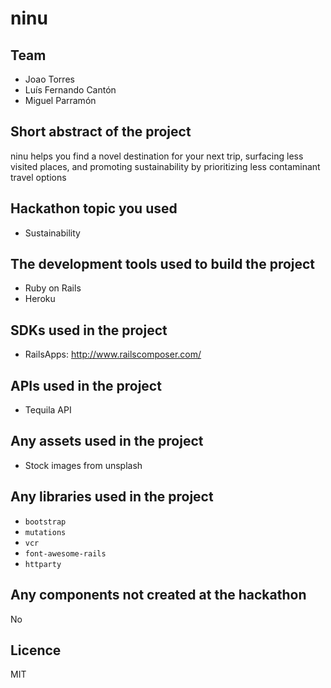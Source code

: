 # ninu

## Team
* Joao Torres
* Luís Fernando Cantón
* Miguel Parramón

## Short abstract of the project
ninu helps you find a novel destination for your next trip, surfacing less visited places, and promoting sustainability by prioritizing less contaminant travel options

## Hackathon topic you used
* Sustainability

## The development tools used to build the project
* Ruby on Rails
* Heroku

## SDKs used in the project
* RailsApps: http://www.railscomposer.com/

## APIs used in the project
* Tequila API

## Any assets used in the project
* Stock images from unsplash

## Any libraries used in the project
* `bootstrap`
* `mutations`
* `vcr`
* `font-awesome-rails`
* `httparty`

## Any components not created at the hackathon
No
## Licence
MIT
